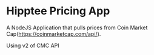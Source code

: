 # Hipptee Pricing App
A NodeJS Application that pulls prices from Coin Market Cap(https://coinmarketcap.com/api/).

Using v2 of CMC API
